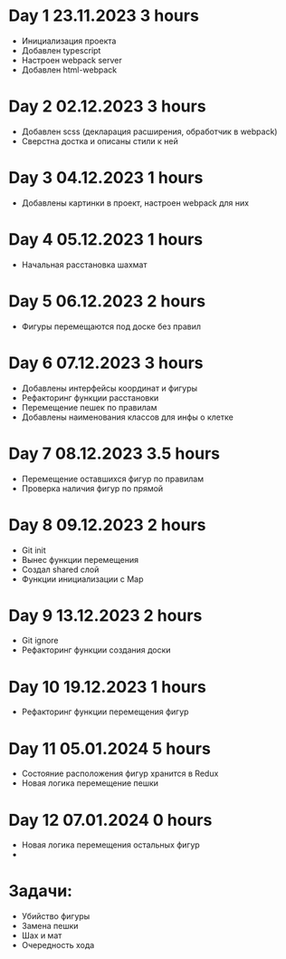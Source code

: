 # Day 1 23.11.2023 3 hours

- Инициализация проекта
- Добавлен typescript
- Настроен webpack server
- Добавлен html-webpack

# Day 2 02.12.2023 3 hours

- Добавлен scss (декларация расширения, обработчик в webpack)
- Сверстна достка и описаны стили к ней

# Day 3 04.12.2023 1 hours

- Добавлены картинки в проект, настроен webpack для них

# Day 4 05.12.2023 1 hours

- Начальная расстановка шахмат

# Day 5 06.12.2023 2 hours

- Фигуры перемещаются под доске без правил

# Day 6 07.12.2023 3 hours

- Добавлены интерфейсы координат и фигуры
- Рефакторинг функции расстановки
- Перемещение пешек по правилам
- Добавлены наименования классов для инфы о клетке

# Day 7 08.12.2023 3.5 hours

- Перемещение оставшихся фигур по правилам
- Проверка наличия фигур по прямой

# Day 8 09.12.2023 2 hours

- Git init
- Вынес функции перемещения
- Создал shared слой
- Функции инициализации с Map

# Day 9 13.12.2023 2 hours

- Git ignore
- Рефакторинг функции создания доски

# Day 10 19.12.2023 1 hours

- Рефакторинг функции перемещения фигур

# Day 11 05.01.2024 5 hours

- Состояние расположения фигур хранится в Redux
- Новая логика перемещение пешки

# Day 12 07.01.2024 0 hours

- Новая логика перемещения остальных фигур
-

# Задачи:

- Убийство фигуры
- Замена пешки
- Шах и мат
- Очередность хода
